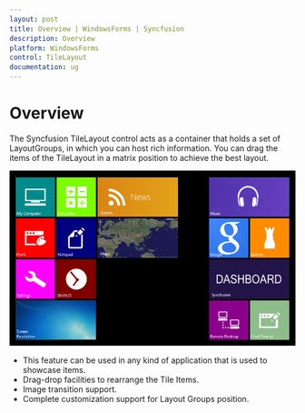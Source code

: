 ```yaml
---
layout: post
title: Overview | WindowsForms | Syncfusion
description: Overview
platform: WindowsForms
control: TileLayout 
documentation: ug
---
```


# Overview

The Syncfusion TileLayout control acts as a container that holds a set of LayoutGroups, in which you can host rich information.
You can drag the items of the TileLayout in a matrix position to achieve the best layout. 

![](Overview_images/Overviewimg1.png)

* This feature can be used in any kind of application that is used to showcase items.
* Drag-drop facilities to rearrange the Tile Items.
* Image transition support.
* Complete customization support for Layout Groups position.




